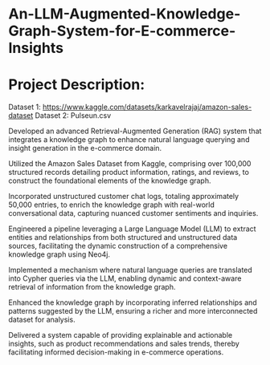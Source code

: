# An-LLM-Augmented-Knowledge-Graph-System-for-E-commerce-Insights

# Project Description:
Dataset 1: https://www.kaggle.com/datasets/karkavelrajaj/amazon-sales-dataset
Dataset 2: Pulseun.csv

Developed an advanced Retrieval-Augmented Generation (RAG) system that integrates a knowledge graph to enhance natural language querying and insight generation in the e-commerce domain.

Utilized the Amazon Sales Dataset from Kaggle, comprising over 100,000 structured records detailing product information, ratings, and reviews, to construct the foundational elements of the knowledge graph.

Incorporated unstructured customer chat logs, totaling approximately 50,000 entries, to enrich the knowledge graph with real-world conversational data, capturing nuanced customer sentiments and inquiries.

Engineered a pipeline leveraging a Large Language Model (LLM) to extract entities and relationships from both structured and unstructured data sources, facilitating the dynamic construction of a comprehensive knowledge graph using Neo4j.

Implemented a mechanism where natural language queries are translated into Cypher queries via the LLM, enabling dynamic and context-aware retrieval of information from the knowledge graph.

Enhanced the knowledge graph by incorporating inferred relationships and patterns suggested by the LLM, ensuring a richer and more interconnected dataset for analysis.

Delivered a system capable of providing explainable and actionable insights, such as product recommendations and sales trends, thereby facilitating informed decision-making in e-commerce operations.

